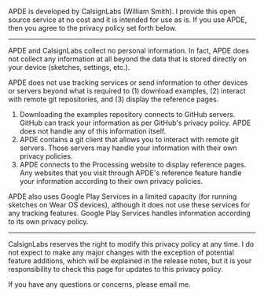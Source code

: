APDE is developed by CalsignLabs (William Smith). I provide this open source service at no cost and it is intended for use as is. If you use APDE, then you agree to the privacy policy set forth below.

***

APDE and CalsignLabs collect no personal information. In fact, APDE does not collect any information at all beyond the data that is stored directly on your device (sketches, settings, etc.).

APDE does not use tracking services or send information to other devices or servers beyond what is required to (1) download examples, (2) interact with remote git repositories, and (3) display the reference pages.

1. Downloading the examples repository connects to GitHub servers. GitHub can track your information as per GitHub's privacy policy. APDE does not handle any of this information itself.
2. APDE contains a git client that allows you to interact with remote git servers. Those servers may handle your information with their own privacy policies.
3. APDE connects to the Processing website to display reference pages. Any websites that you visit through APDE's reference feature handle your information according to their own privacy policies.

APDE also uses Google Play Services in a limited capacity (for running sketches on Wear OS devices), although it does not use these services for any tracking features. Google Play Services handles information according to its own privacy policy.

***

CalsignLabs reserves the right to modify this privacy policy at any time. I do not expect to make any major changes with the exception of potential feature additions, which will be explained in the release notes, but it is your responsibility to check this page for updates to this privacy policy.

If you have any questions or concerns, please email me.
